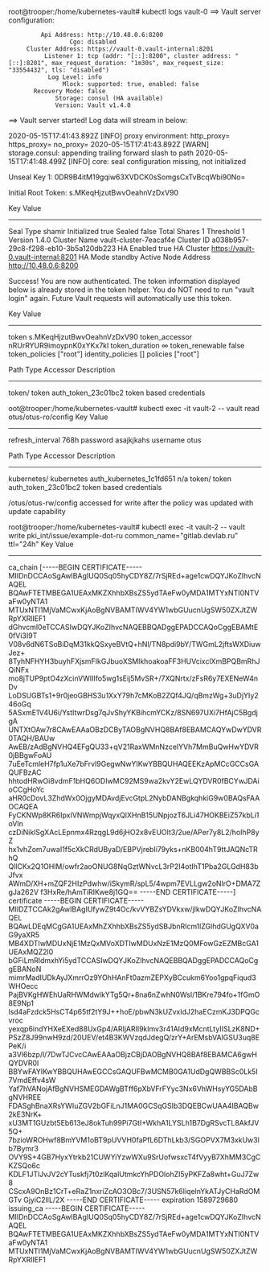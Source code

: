 root@trooper:/home/kubernetes-vault# kubectl logs vault-0
==> Vault server configuration:

             Api Address: http://10.48.0.6:8200
                     Cgo: disabled
         Cluster Address: https://vault-0.vault-internal:8201
              Listener 1: tcp (addr: "[::]:8200", cluster address: "[::]:8201", max_request_duration: "1m30s", max_request_size: "33554432", tls: "disabled")
               Log Level: info
                   Mlock: supported: true, enabled: false
           Recovery Mode: false
                 Storage: consul (HA available)
                 Version: Vault v1.4.0

==> Vault server started! Log data will stream in below:

2020-05-15T17:41:43.892Z [INFO]  proxy environment: http_proxy= https_proxy= no_proxy=
2020-05-15T17:41:43.892Z [WARN]  storage.consul: appending trailing forward slash to path
2020-05-15T17:41:48.499Z [INFO]  core: seal configuration missing, not initialized

Unseal Key 1: 0DR9B4itM19gqiw63XVDCK0sSomgsCxTvBcqWbi90No=

Initial Root Token: s.MKeqHjzutBwvOeahnVzDxV90

Key                    Value
---                    -----
Seal Type              shamir
Initialized            true
Sealed                 false
Total Shares           1
Threshold              1
Version                1.4.0
Cluster Name           vault-cluster-7eacaf4e
Cluster ID             a038b957-29c8-f298-eb10-3b5a120db223
HA Enabled             true
HA Cluster             https://vault-0.vault-internal:8201
HA Mode                standby
Active Node Address    http://10.48.0.6:8200

Success! You are now authenticated. The token information displayed below
is already stored in the token helper. You do NOT need to run "vault login"
again. Future Vault requests will automatically use this token.

Key                  Value
---                  -----
token                s.MKeqHjzutBwvOeahnVzDxV90
token_accessor       nRUrRYUR9imoypnK0xYKx7kl
token_duration       ∞
token_renewable      false
token_policies       ["root"]
identity_policies    []
policies             ["root"]

Path      Type     Accessor               Description
----      ----     --------               -----------
token/    token    auth_token_23c01bc2    token based credentials

oot@trooper:/home/kubernetes-vault# kubectl exec -it vault-2 -- vault read otus/otus-ro/config
Key                 Value
---                 -----
refresh_interval    768h
password            asajkjkahs
username            otus

Path           Type          Accessor                    Description
----           ----          --------                    -----------
kubernetes/    kubernetes    auth_kubernetes_1c1fd651    n/a
token/         token         auth_token_23c01bc2         token based credentials

/otus/otus-rw/config accessed for write after the policy was updated with update capability

root@trooper:/home/kubernetes-vault# kubectl exec -it vault-2 -- vault write pki_int/issue/example-dot-ru common_name="gitlab.devlab.ru" ttl="24h"
Key                 Value
---                 -----
ca_chain            [-----BEGIN CERTIFICATE-----
MIIDnDCCAoSgAwIBAgIUQ0Sq05hyCDY8Z/7rSjREd+age1cwDQYJKoZIhvcNAQEL
BQAwFTETMBEGA1UEAxMKZXhhbXBsZS5ydTAeFw0yMDA1MTYxNTI0NTVaFw0yNTA1
MTUxNTI1MjVaMCwxKjAoBgNVBAMTIWV4YW1wbGUucnUgSW50ZXJtZWRpYXRlIEF1
dGhvcml0eTCCASIwDQYJKoZIhvcNAQEBBQADggEPADCCAQoCggEBAMtE0fVi3I9T
V08v6dN6TSoBiDqM31kkQSxyeBVtQ+hNl/TN8pdi9bY/TWGmL2jftsWXDiuwJez+
8TyhNFHYH3buyhFXjsmFIkGJbuoXSMlkhoakoaFF3HUVcixclXmBPQBmRhJQiNFx
mo8jTUP9ptO4zXcinVWIIIfo5wg1sEij5MvSR+/7XQNrtx/zFsR6y7EXENeW4nDv
LoDSUGBTs1+9r0jeoGBHS3u1XxY79h7cMKoB2ZQf4JQ/qBmzWg+3uDjYIy246oGq
5ASxmE1V4U6i/YstItwrDsg7qJvShyYKBihcmYCKz/8SN697UXi7HfAjC5BgdjgA
UNTXtOAw7r8CAwEAAaOBzDCByTAOBgNVHQ8BAf8EBAMCAQYwDwYDVR0TAQH/BAUw
AwEB/zAdBgNVHQ4EFgQU33+qV21RaxWMnNzcelYVh7MmBuQwHwYDVR0jBBgwFoAU
7uEeTcmleH7fp1uXe7bFrvl9GegwNwYIKwYBBQUHAQEEKzApMCcGCCsGAQUFBzAC
hhtodHRwOi8vdmF1bHQ6ODIwMC92MS9wa2kvY2EwLQYDVR0fBCYwJDAioCCgHoYc
aHR0cDovL3ZhdWx0OjgyMDAvdjEvcGtpL2NybDANBgkqhkiG9w0BAQsFAAOCAQEA
FyCKNWp8KR6IpxIVNWmpjWqyxQlXHnB15UNpjozT6JLi47HOKBEiZ57kbLi1oVIn
czDiNiklSgXAcLEpnmx4RzqgL9d6jHO2x8vEUOIt3/2ue/APer7y8L2/hoIhP8yZ
hx1vhZom7uwaI1f5cXkCRdUByaD/EBPVjrebIi79yks+nKB004hT9ttJAQNcTRhQ
QllCKx2Q1OHlM/owfr2aoONUG8NqGztWNvcL3rP2I4otIhT1Pba2GLGdH83bJfvx
AWmD/XH+mZQF2HIzPdwhw/iSkymR/spL5/4wpm7EVLLgw2oNlrO+DMA7ZgJa262V
f3HxRe/hAmTiRIKwe8j1GQ==
-----END CERTIFICATE-----]
certificate         -----BEGIN CERTIFICATE-----
MIIDZTCCAk2gAwIBAgIUfywZ9t4Oc/kvVYBZsYDVkxw/jIkwDQYJKoZIhvcNAQEL
BQAwLDEqMCgGA1UEAxMhZXhhbXBsZS5ydSBJbnRlcm1lZGlhdGUgQXV0aG9yaXR5
MB4XDTIwMDUxNjE1MzQxMVoXDTIwMDUxNzE1MzQ0MFowGzEZMBcGA1UEAxMQZ2l0
bGFiLmRldmxhYi5ydTCCASIwDQYJKoZIhvcNAQEBBQADggEPADCCAQoCggEBANoN
mimrMadIUDkAyJXmrrOz9YOhHAnFt0azmZEPXyBCcukm6Yoo1gpqFiqud3WHOecc
PajBVKgHWEhUaRHWMdwlkYTg5Qr+8na6nZwhN0Wsl/1BKre794fo+1fGmO8E9Np1
lsd4aFzdck5HsCT4p65tf2tY9J++hoE/pbwN3kUZvxIdJ2haECzmKJ3DPQGcvroc
yexqp6indYHXeEXed88UxGp4/ARIjARlI9klmv3r41AId9xMcntLtyIISLzK8ND+
PSzZ8J99nwH9zd/20UEV/et4B3KWVzqdJdegQ/zrY+ArEMsbVAlGSU3uq8EPeK/i
a3Vl6bzp/l/7DwTJCvcCAwEAAaOBjzCBjDAOBgNVHQ8BAf8EBAMCA6gwHQYDVR0l
BBYwFAYIKwYBBQUHAwEGCCsGAQUFBwMCMB0GA1UdDgQWBBSc0Lk5I7VmdEffv4sW
Yaf7hVANojAfBgNVHSMEGDAWgBTff6pXbVFrFYyc3Nx6VhWHsyYG5DAbBgNVHREE
FDASghBnaXRsYWIuZGV2bGFiLnJ1MA0GCSqGSIb3DQEBCwUAA4IBAQBw2kE3NrK+
xU3MT1GUzbt5Eb613eJ8okTuh99Pi7GtI+WkhA1LYSLh1B7DgRSvcTL8AkfJV5Q+
7bzioWROHwf8BmYVM1oBT9pUVVH0faPfL6DThLkb3/SGOPVX7M3xkUw3lb7Bymr3
OVY9S+4GB7HyxYtrkb21CUWYiYzwWXu9SrUofwsxcT4fVyyB7XhMM3CgCKZSQo6c
KDLF1JTlJvJV2cYTuskfj7t0zlKqalUtmkcYhPDOlohZI5yPKFZa8wht+GuJ7Zw8
CScxA9OnBz1CrT+eRaZ1nxriZcAO3OBc7/3USN57k6IiqelnYkATJyCHaRdOMGTv
GjyiC2llL/2X
-----END CERTIFICATE-----
expiration          1589729680
issuing_ca          -----BEGIN CERTIFICATE-----
MIIDnDCCAoSgAwIBAgIUQ0Sq05hyCDY8Z/7rSjREd+age1cwDQYJKoZIhvcNAQEL
BQAwFTETMBEGA1UEAxMKZXhhbXBsZS5ydTAeFw0yMDA1MTYxNTI0NTVaFw0yNTA1
MTUxNTI1MjVaMCwxKjAoBgNVBAMTIWV4YW1wbGUucnUgSW50ZXJtZWRpYXRlIEF1
